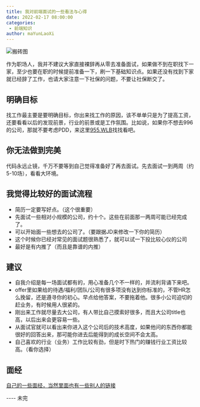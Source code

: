 ```yaml
---
title: 我对前端面试的一些看法与心得
date: 2022-02-17 08:00:00
categories:
 - 前端知识
author: maYunLaoXi
---
```


![搬砖图](http://img.yingyinbi.com/picgo/IMG_0949.jpg?imageslim)

作为职场人，我并不建议大家直接裸辞再从零去准备面试，如果做不到在职找下一家，至少也要在职的时候提前准备一下，刷一下基础知识点。如果还没有找到下家就已经辞了工作，也请大家注意一下社保的问题，不要让社保断交了。

## 明确目标
找工作最主要是要明确目标，你出来找工作的原因，该不单单只是为了提高工资，还要看看以后的发现前景，行业的前景或是工作氛围。比如说，如果你不想去996的公司，那就不要考虑PDD，来这里[955.WLB](https://github.com/formulahendry/955.WLB)找找看吧。

## 你无法做到完美
代码永远止镜，千万不要等到自己觉得准备好了再去面试。先去面试一到两周（约5-10场），看看大环境。

## 我觉得比较好的面试流程
* 简历一定要写好点。（这个很重要）
* 先面试一些相对小规模的公司，约十个。这些在前面那一两周可能已经完成了。
* 可以开始面一些想去的公司了。（要跟据JD来修改一下你的简历）
* 这个时候你已经对常见的面试题很熟悉了，就可以试一下投比较心仪的公司
* 最好是有内推了（而且是靠谱的内推）

## 建议
* 自我介绍是每一场面试都有的，用心准备几个不一样的，并流利背诵下来吧。
* offer里如果给的待遇/福利/团队/公司有很多项没有达到你标准的，不管HR怎么挽留，还是遵寻你的初心。早点给他答案，不要拖着他。很多小公司迫切的赶业务，有时候用人很紧的。
* 刚出来工作就尽量去大公司，有人带比自己摸索好很多，而且大公司title也高，以后出来会更容易一些。
* 从面试官就可以看出来你进入这个公司后的技术高度，如果他问的东西你都能很好的回答出来，那可能你进去后能得到的成长空间不会太高。
* 自己喜欢的行业（业务）工作比较有劲，但是时下热门的赚钱行业工资比较高。（看你选择）

## 面经
[自己的一些面经，当然里面也有一些别人的链接](/interview)




---- 未完